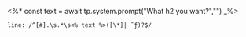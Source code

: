 <%*
const text = await tp.system.prompt("What h2 you want?","")
_%>
```query
line: /^[#].\s.*\s<% text %>([\*]| ˜ƒ)?$/
```
